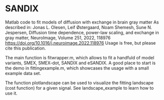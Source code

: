 # SANDIX
Matlab code to fit models of diffusion with exchange in brain gray matter
As described in:
Jonas L. Olesen, Leif Østergaard, Noam Shemesh, Sune N. Jespersen,
Diffusion time dependence, power-law scaling, and exchange in gray matter,
NeuroImage, Volume 251, 2022, 118976
https://doi.org/10.1016/j.neuroimage.2022.118976 
Usage is free, but please cite this publication.

The main function is fitwrapper.m, which allows to fit a handfuld of model variants, SMEX, SMEX-dot, SANDIX and eSANDIX. A good place to start is the demo in fittingexample.m, which showcases the usage with a small example data set. 

The function plotlandscape can be used to visualize the fitting landscape (cost function) for a given signal. See landscape_example to learn how to use it.
